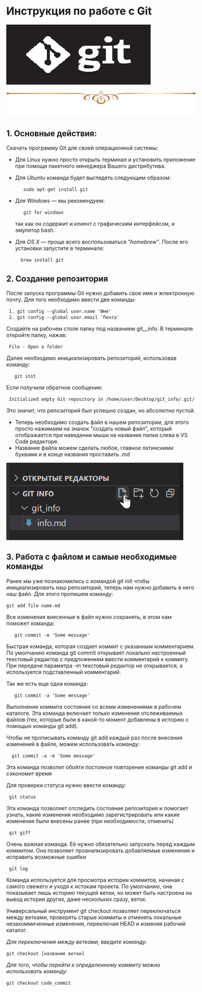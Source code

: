 # Инструкция по работе с Git
![Logo](logo.png)

![uzor](uzor.png)

## 1. Основные действия:
Скачать программу Git для своей операционной системы:
 - Для *Linux* нужно просто открыть терминал и установить приложение при помощи пакетного менеджера Вашего дистрибутива. 
 - Для *Ubuntu* команда будет выглядеть следующим образом:
  
          sudo apt-get install git

-  Для *Windows* — мы рекомендуем: 

          git for windows

   так как он содержит и клиент с графическим интерфейсом, и эмулятор bash.

- Для *OS X* — проще всего воспользоваться *"homebrew"*. После его установки запустите в терминале:

        brew install git

## 2. Создание репозитория
После запуска программы Git нужно добавить свое имя и жлектронную почту. Для того необходимо ввести две команды: 

     1. git config --global user.name 'Имя'
     2. git config --global user.email 'Почта'


Создайте на рабочем столе папку под названием git__info.
 В терминале откройте папку, нажав:

     File - Open a folder

Далее необходимо инициализировать репозиторий, использовав команду: 

       git init

Если получили обратное сообщение: 
 
     Initialized empty Git repository in /home/user/Desktop/git_info/.git/

Это значит, что репозиторий был успешно создан, но абсолютно пустой. 

- Теперь необходимо создать файл в нашем репозитории, для этого просто нажимаем на значок "создать новый файл", который отображается при наведении мыши на название папки слева в VS Code редакторе. 
- Название файла можем сделать любое, главное латинскими буквами и в конце названия проставить *.md*

![NewFile](New_file.png)

## 3. Работа с файлом и самые необходимые команды

Ранее мы уже познакомились с командой git init чтобы инициализировать наш репозиторий, теперь нам нужно добавить в него наш файл. Для этого пропишем команду: 

    git add file name.md

Все изменения внесенные в файл нужно сохранять, в этом нам поможет команда:

       git commit -m 'Some message'
Быстрая команда, которая создает коммит с указанным комментарием. По умолчанию команда git commit открывает локально настроенный текстовый редактор с предложением ввести комментарий к коммиту. При передаче параметра -m текстовый редактор не открывается, а используется подставленный комментарий.

Так же есть еще одна команда:

       git commit -a 'Some message'
Выполнение коммита состояния со всеми изменениями в рабочем каталоге. Эта команда включает только изменения отслеживаемых файлов (тех, которые были в какой-то момент добавлены в историю с помощью команды git add).

Чтобы не прописывать команду git add каждый раз после внесения изменений в файле, можем использовать команду:

      git commit -a -m 'Some message'
Эта команда позволит обойти постояное повторение команды git add и сэкономит время

Для проверки статуса нужно ввести команду: 

     git status
Эта команда позволяет отследить состояние репозитория и помогает узнать, какие изменения необходимо зарегистрировать или какие изменения были внесены ранее (при необходимости, отменить)


     git giff
Очень важная команда. Её нужно обязательно запускать перед каждым коммитом. Она позволяет проанализировать добавляемые изменения и исправить возможные ошибки
 

     git log 
Команда используется для просмотра истории коммитов, начиная с самого свежего и уходя к истокам проекта. По умолчанию, она показывает лишь историю текущей ветки, но может быть настроена на вывод истории других, даже нескольких сразу, веток.

Универсальный инструмент git checkout позволяет переключаться между ветками, проверять старые коммиты и отменять локальные незакоммиченные изменения, переключая HEAD и изменяя рабочий каталог.

*Для переключения между ветками, введите команду:*
        
    git checkout [название ветки]

*Для того, чтобы перейти к определенному коммиту можно использовать команду:*

    git checkout code_commit